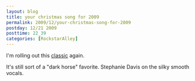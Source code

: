 ```yaml
---
layout: blog
title: your christmas song for 2009
permalink: 2009/12/your-christmas-song-for-2009
postday: 12/21 2009
posttime: 22_39
categories: [RockstarAlley]
---
```


<p>I&#039;m rolling out this <a href="http://www.kristeraxel.com/media/2010-0911-ycs.mp3">classic</a> again.</p>
<p>It&#039;s still sort of a "dark horse" favorite. Stephanie Davis on the silky smooth vocals.</p>
